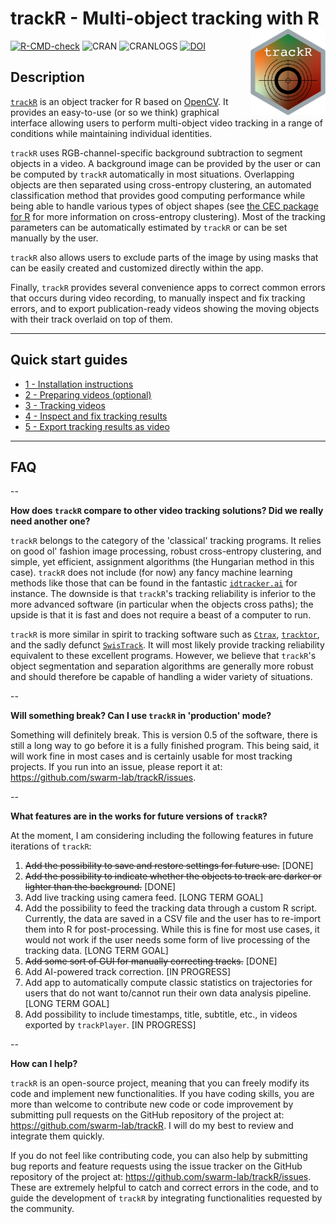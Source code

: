 # trackR - Multi-object tracking with R <img src="man/figures/logo.png" align="right" width="120" />

[![R-CMD-check](https://github.com/swarm-lab/trackR/workflows/R-CMD-check/badge.svg)](https://github.com/swarm-lab/trackR/actions)
![CRAN](https://www.r-pkg.org/badges/version/trackR)
![CRANLOGS](https://cranlogs.r-pkg.org/badges/trackR)
[![DOI](https://zenodo.org/badge/147672156.svg)](https://zenodo.org/badge/latestdoi/147672156)

## Description 

[`trackR`](https://github.com/swarm-lab/trackR) is an object tracker for R based 
on [OpenCV](https://opencv.org/). It provides an easy-to-use (or so we think) 
graphical interface allowing users to perform multi-object video tracking in a 
range of conditions while maintaining individual identities.

`trackR` uses RGB-channel-specific background subtraction to segment objects in 
a video. A background image can be provided by the user or can be computed by 
`trackR` automatically in most situations. Overlapping objects are then 
separated using cross-entropy clustering, an automated classification method that
provides good computing performance while being able to handle various types of 
object shapes (see [the CEC package for R](https://github.com/azureblue/cec) for 
more information on cross-entropy clustering). Most of the tracking parameters 
can be automatically estimated by `trackR` or can be set manually by the user. 

`trackR` also allows users to exclude parts of the image by using masks that can 
be easily created and customized directly within the app. 

Finally, `trackR` provides several convenience apps to correct common errors 
that occurs during video recording, to manually inspect and fix tracking errors, 
and to export publication-ready videos showing the moving objects with their 
track overlaid on top of them. 

---

## Quick start guides

+ [1 - Installation instructions](https://swarm-lab.github.io/trackR/articles/z1_install.html)
+ [2 - Preparing videos (optional)](https://swarm-lab.github.io/trackR/articles/z2_videoFixer.html)
+ [3 - Tracking videos](https://swarm-lab.github.io/trackR/articles/z3_trackR.html)
+ [4 - Inspect and fix tracking results](https://swarm-lab.github.io/trackR/articles/z4_trackFixer.html)
+ [5 - Export tracking results as video](https://swarm-lab.github.io/trackR/articles/z5_trackPlayer.html)

---

## FAQ

--

**How does `trackR` compare to other video tracking solutions? Did we really need another one?**

`trackR` belongs to the category of the 'classical' tracking programs. It relies 
on good ol' fashion image processing, robust cross-entropy clustering, and 
simple, yet efficient, assignment algorithms (the Hungarian method in this case). 
`trackR` does not include (for now) any fancy machine learning methods like those 
that can be found in the fantastic [`idtracker.ai`](http://idtracker.ai/) for 
instance. The downside is that `trackR`'s tracking reliability is inferior to 
the more advanced software (in particular when the objects cross paths); the 
upside is that it is fast and does not require a beast of a computer to run. 

`trackR` is more similar in spirit to tracking software such as [`Ctrax`](http://ctrax.sourceforge.net/), 
[`tracktor`](https://github.com/vivekhsridhar/tracktor), and the sadly defunct
[`SwisTrack`](https://en.wikibooks.org/wiki/SwisTrack). It will most likely 
provide tracking reliability equivalent to these excellent programs. However, 
we believe that `trackR`'s object segmentation and separation algorithms are 
generally more robust and should therefore be capable of handling a wider 
variety of situations. 

-- 

**Will something break? Can I use `trackR` in 'production' mode?** 

Something will definitely break. This is version 0.5 of the software, there is 
still a long way to go before it is a fully finished program. This being said, it 
will work fine in most cases and is certainly usable for most tracking projects.
If you run into an issue, please report it at: https://github.com/swarm-lab/trackR/issues.

--

**What features are in the works for future versions of `trackR`?**

At the moment, I am considering including the following features in future 
iterations of `trackR`:

1. ~~Add the possibility to save and restore settings for future use.~~ [DONE] 
2. ~~Add the possibility to indicate whether the objects to track are darker or 
  lighter than the background.~~ [DONE] 
3. Add live tracking using camera feed. [LONG TERM GOAL]
4. Add the possibility to feed the tracking data through a custom R script. 
  Currently, the data are saved in a CSV file and the user has to re-import them
  into R for post-processing. While this is fine for most use cases, it would not 
  work if the user needs some form of live processing of the tracking data. 
  [LONG TERM GOAL]
5. ~~Add some sort of GUI for manually correcting tracks.~~ [DONE]
6. Add AI-powered track correction. [IN PROGRESS]
7. Add app to automatically compute classic statistics on trajectories for users
  that do not want to/cannot run their own data analysis pipeline. [LONG TERM GOAL]
8. Add possibility to include timestamps, title, subtitle, etc., in videos 
  exported by `trackPlayer`. [IN PROGRESS]

--

**How can I help?**

`trackR` is an open-source project, meaning that you can freely modify its code
and implement new functionalities. If you have coding skills, you are more than 
welcome to contribute new code or code improvement by submitting pull requests 
on the GitHub repository of the project at: https://github.com/swarm-lab/trackR. 
I will do my best to review and integrate them quickly. 

If you do not feel like contributing code, you can also help by submitting bug 
reports and feature requests using the issue tracker on the GitHub repository of 
the project at: https://github.com/swarm-lab/trackR/issues. These are extremely 
helpful to catch and correct errors in the code, and to guide the development of 
`trackR` by integrating functionalities requested by the community. 
